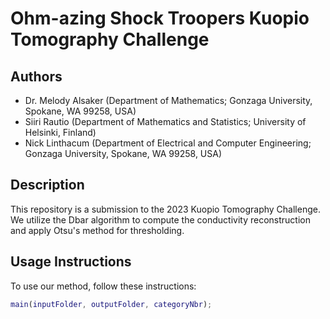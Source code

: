 
# Ohm-azing Shock Troopers Kuopio Tomography Challenge

## Authors
- Dr. Melody Alsaker (Department of Mathematics; Gonzaga University, Spokane, WA 99258, USA)
- Siiri Rautio (Department of Mathematics and Statistics; University of Helsinki, Finland)
- Nick Linthacum (Department of Electrical and Computer Engineering; Gonzaga University, Spokane, WA 99258, USA)

## Description
This repository is a submission to the 2023 Kuopio Tomography Challenge. We utilize the Dbar algorithm to compute the conductivity reconstruction and apply Otsu's method for thresholding.

## Usage Instructions
To use our method, follow these instructions:

```MATLAB
main(inputFolder, outputFolder, categoryNbr);

